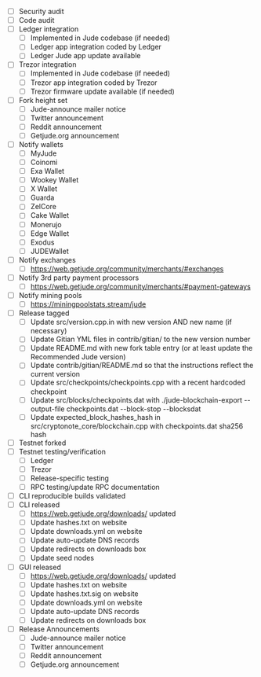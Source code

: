 - [ ] Security audit
- [ ] Code audit
- [ ] Ledger integration
  - [ ] Implemented in Jude codebase (if needed)
  - [ ] Ledger app integration coded by Ledger
  - [ ] Ledger Jude app update available
- [ ] Trezor integration
  - [ ] Implemented in Jude codebase (if needed)
  - [ ] Trezor app integration coded by Trezor
  - [ ] Trezor firmware update available (if needed)
- [ ] Fork height set
  - [ ] Jude-announce mailer notice
  - [ ] Twitter announcement
  - [ ] Reddit announcement
  - [ ] Getjude.org announcement
- [ ] Notify wallets
  - [ ] MyJude
  - [ ] Coinomi
  - [ ] Exa Wallet
  - [ ] Wookey Wallet
  - [ ] X Wallet
  - [ ] Guarda
  - [ ] ZelCore
  - [ ] Cake Wallet
  - [ ] Monerujo
  - [ ] Edge Wallet
  - [ ] Exodus
  - [ ] JUDEWallet
- [ ] Notify exchanges
  - [ ] https://web.getjude.org/community/merchants/#exchanges
- [ ] Notify 3rd party payment processors
  - [ ] https://web.getjude.org/community/merchants/#payment-gateways
- [ ] Notify mining pools
  - [ ] https://miningpoolstats.stream/jude
- [ ] Release tagged
  - [ ] Update src/version.cpp.in with new version AND new name (if necessary)
  - [ ] Update Gitian YML files in contrib/gitian/ to the new version number
  - [ ] Update README.md with new fork table entry (or at least update the Recommended Jude version)
  - [ ] Update contrib/gitian/README.md so that the instructions reflect the current version
  - [ ] Update src/checkpoints/checkpoints.cpp with a recent hardcoded checkpoint
  - [ ] Update src/blocks/checkpoints.dat with ./jude-blockchain-export --output-file checkpoints.dat --block-stop <recent block height> --blocksdat
  - [ ] Update expected_block_hashes_hash in src/cryptonote_core/blockchain.cpp with checkpoints.dat sha256 hash
- [ ] Testnet forked
- [ ] Testnet testing/verification
  - [ ] Ledger
  - [ ] Trezor
  - [ ] Release-specific testing
  - [ ] RPC testing/update RPC documentation
- [ ] CLI reproducible builds validated
- [ ] CLI released
  - [ ] https://web.getjude.org/downloads/ updated
  - [ ] Update hashes.txt on website
  - [ ] Update downloads.yml on website
  - [ ] Update auto-update DNS records
  - [ ] Update redirects on downloads box
  - [ ] Update seed nodes
- [ ] GUI released
  - [ ] https://web.getjude.org/downloads/ updated
  - [ ] Update hashes.txt on website
  - [ ] Update hashes.txt.sig on website
  - [ ] Update downloads.yml on website
  - [ ] Update auto-update DNS records
  - [ ] Update redirects on downloads box
- [ ] Release Announcements
  - [ ] Jude-announce mailer notice
  - [ ] Twitter announcement
  - [ ] Reddit announcement
  - [ ] Getjude.org announcement
